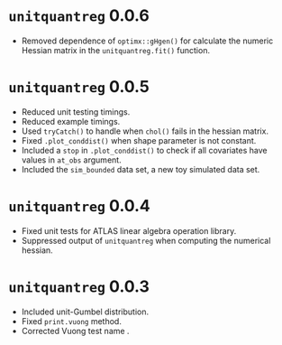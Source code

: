 # `unitquantreg` 0.0.6

- Removed dependence of `optimx::gHgen()` for calculate the numeric Hessian matrix in the `unitquantreg.fit()` function.

# `unitquantreg` 0.0.5

- Reduced unit testing timings.
- Reduced example timings.
- Used `tryCatch()` to handle when `chol()` fails in the hessian matrix.
- Fixed `.plot_conddist()` when shape parameter is not constant.
- Included a `stop` in `.plot_conddist()` to check if all covariates have values in `at_obs` argument.
- Included the `sim_bounded` data set, a new toy simulated data set.


# `unitquantreg` 0.0.4

- Fixed unit tests for ATLAS linear algebra operation library.
- Suppressed output of `unitquantreg` when computing the numerical hessian.

# `unitquantreg` 0.0.3

- Included unit-Gumbel distribution.
- Fixed `print.vuong` method.
- Corrected Vuong test name .
